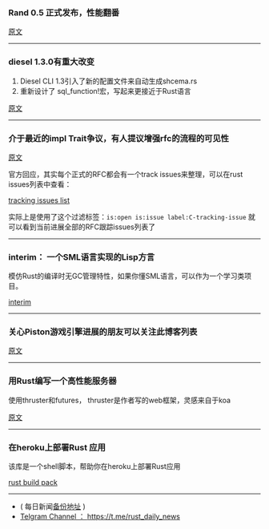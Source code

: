 ### Rand 0.5 正式发布，性能翻番

[原文](https://www.reddit.com/r/rust/comments/8l95zk/rand_050_released/)

---

### diesel 1.3.0有重大改变

1. Diesel CLI 1.3引入了新的配置文件来自动生成shcema.rs
2. 重新设计了 sql_function!宏，写起来更接近于Rust语言

[原文](https://www.reddit.com/r/rust/comments/8ldpo3/diesel_130_has_some_pretty_significant_changes/)

---

### 介于最近的impl Trait争议，有人提议增强rfc的流程的可见性

[原文](https://www.reddit.com/r/rust/comments/8ldh0q/regarding_visibility_of_rfcs/)

官方回应，其实每个正式的RFC都会有一个track issues来整理，可以在rust issues列表中查看：

[tracking issues list](https://github.com/rust-lang/rust/issues?q=is%3Aopen+is%3Aissue+label%3AC-tracking-issue)

实际上是使用了这个过滤标签：`is:open is:issue label:C-tracking-issue`  就可以看到当前进展全部的RFC跟踪issues列表了

---

### interim： 一个SML语言实现的Lisp方言

模仿Rust的编译时无GC管理特性，如果你懂SML语言，可以作为一个学习类项目。

[interim](https://github.com/eudoxia0/interim)

---

### 关心Piston游戏引擎进展的朋友可以关注此博客列表

[原文](http://blog.piston.rs/2018/05/23/what-is-happening-6/)

---

### 用Rust编写一个高性能服务器

使用thruster和futures， thruster是作者写的web框架，灵感来自于koa

[原文](https://medium.com/@MertzAlertz/wicked-fast-web-servers-in-rust-4947688426bc)

---

### 在heroku上部署Rust 应用

该库是一个shell脚本，帮助你在heroku上部署Rust应用

[rust build pack](https://github.com/FreeMasen/rust_build_pack)


---

- ( 每日新闻[备份地址](https://github.com/RustStudy/rust_daily_news) )
- [Telgram Channel ： https://t.me/rust_daily_news ](https://t.me/rust_daily_news )
